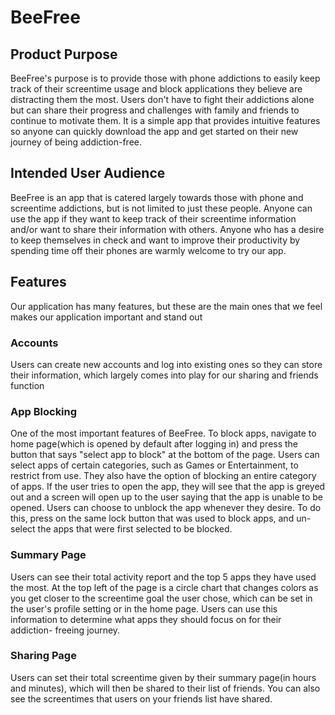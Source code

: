 # BeeFree
## Product Purpose
BeeFree's purpose is to provide those with phone addictions to easily keep track of their screentime usage and block applications they believe are distracting them the most.
Users don't have to fight their addictions alone but can share their progress and challenges with family and friends to continue to motivate them. It is a simple app that 
provides intuitive features so anyone can quickly download the app and get started on their new journey of being addiction-free.
## Intended User Audience
BeeFree is an app that is catered largely towards those with phone and screentime addictions, but is not limited to just these people. Anyone can use the app if they want to
keep track of their screentime information and/or want to share their information with others. Anyone who has a desire to keep themselves in check and want to improve 
their productivity by spending time off their phones are warmly welcome to try our app.
## Features
Our application has many features, but these are the main ones that we feel makes our application important and stand out 
### Accounts
Users can create new accounts and log into existing ones so they can store their information, which largely comes into play for our sharing and friends function
### App Blocking
One of the most important features of BeeFree. To block apps, navigate to home page(which is opened by default after logging in) and press the button that says "select app to block" at the bottom of the page. Users can select apps of certain categories, such as Games or Entertainment, to restrict from use. They also have the option of blocking an entire category of apps. If the user tries to open the app,
they will see that the app is greyed out and a screen will open up to the user saying that the app is unable to be opened. Users can choose to unblock the app whenever they desire. To do this, press on the same lock button that was used to block apps, and un-select the apps that were first selected to be blocked.
### Summary Page
Users can see their total activity report and the top 5 apps they have used the most. At the top left of the page is a circle chart that changes colors as you get closer to the screentime goal the user chose, which can be set in the user's profile setting or in the home page. Users can use this information to determine what apps they should focus on for their addiction-
freeing journey.
### Sharing Page
Users can set their total screentime given by their summary page(in hours and minutes), which will then be shared to their list of friends. You can also see the screentimes that users on your friends list have shared. 
